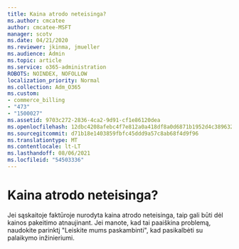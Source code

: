 ```yaml
---
title: Kaina atrodo neteisinga?
ms.author: cmcatee
author: cmcatee-MSFT
manager: scotv
ms.date: 04/21/2020
ms.reviewer: jkinma, jmueller
ms.audience: Admin
ms.topic: article
ms.service: o365-administration
ROBOTS: NOINDEX, NOFOLLOW
localization_priority: Normal
ms.collection: Adm_O365
ms.custom:
- commerce_billing
- "473"
- "1500027"
ms.assetid: 9703c272-2836-4ca2-9d91-cf1e86120dea
ms.openlocfilehash: 12dbc4208afebc4f7e812a0a418df8a0d6871b1952d4c3896326c2c1e72deff2
ms.sourcegitcommit: d71b18e1403859fbfc45ddd9a57c8ab68f4d9f96
ms.translationtype: MT
ms.contentlocale: lt-LT
ms.lasthandoff: 08/06/2021
ms.locfileid: "54503336"
---
```

# <a name="price-doesnt-look-correct"></a>Kaina atrodo neteisinga?

Jei sąskaitoje faktūroje nurodyta kaina atrodo neteisinga, taip gali būti dėl kainos pakeitimo atnaujinant. Jei manote, kad tai paaiškina problemą, naudokite parinktį "Leiskite mums paskambinti", kad pasikalbėti su palaikymo inžinieriumi.